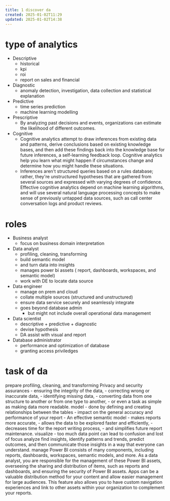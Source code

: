 ```yaml
---
title: 1 discover da
created: 2025-01-02T11:29
updated: 2025-01-02T14:38
---
```

# type of analytics
- Descriptive
	- historical
	- kpi
	- roi
	- report on sales and financial
- Diagnostic
	- anomaly detection, investigation, data collection and statistical explanation
- Predictive
	- time series prediction
	- machine learning modelling
- Prescriptive
	- By analyzing past decisions and events, organizations can estimate the likelihood of different outcomes.
- Cognitive
	- Cognitive analytics attempt to draw inferences from existing data and patterns, derive conclusions based on existing knowledge bases, and then add these findings back into the knowledge base for future inferences, a self-learning feedback loop. Cognitive analytics help you learn what might happen if circumstances change and determine how you might handle these situations.
	- Inferences aren't structured queries based on a rules database; rather, they're unstructured hypotheses that are gathered from several sources and expressed with varying degrees of confidence. Effective cognitive analytics depend on machine learning algorithms, and will use several natural language processing concepts to make sense of previously untapped data sources, such as call center conversation logs and product reviews.
# roles
- Business analyst
	- focus on business domain interpretation
- Data analyst
	- profiling, cleaning, transforming
	- build semantic model
	- and turn data into insights
	- manages power bi assets ( report, dashboards, workspaces, and semantic model)
	- work with DE to locate data source
- Data engineer
	- manage on prem and cloud 
	- collate multiple sources (structured and unstructured)
	- ensure data service securely and seamlessly integrate
	- goes beyond database admin
		- but might not include overall operational data management
- Data scientist
	- descriptive + predictive + diagnostic
	- devise hypothesis 
	- DA assist with visual and report
- Database administrator
	- performance and optimization of database
	- granting access priviledges
# task of da
prepare
	profiling, cleaning, and transforming
	Privacy and security assurances
	- ensuring the integrity of the data, 
	- correcting wrong or inaccurate data, 
	- identifying missing data, 
	- converting data from one structure to another or from one type to another, 
	- or even a task as simple as making data more readable.
model 
	- done by defining and creating relationships between the tables
	- impact on the general accuracy and performance of your report
	- An effective semantic model 
		- makes reports more accurate, 
		- allows the data to be explored faster and efficiently,
		- decreases time for the report writing process, 
		- and simplifies future report maintenance.
visualize 
	- too much data point can lead to confusion and lost of focus
analyze
	find insights, 
	identify patterns and trends, predict outcomes, 
	and then communicate those insights in a way that everyone can understand.
manage
	Power BI consists of many components, including 
		reports, 
		dashboards, 
		workspaces, 
		semantic models, and more.
	 As a data analyst, you are responsible for the management of these Power BI assets, 
		 overseeing the sharing and distribution of items, such as reports and dashboards, and ensuring the security of Power BI assets.
	Apps can be a valuable distribution method for your content and allow easier management for large audiences. This feature also allows you to have custom navigation experiences and link to other assets within your organization to complement your reports.